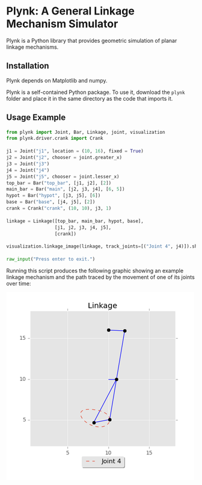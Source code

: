 # Plynk: A General Linkage Mechanism Simulator

Plynk is a Python library that provides geometric simulation of planar linkage mechanisms. 

## Installation
Plynk depends on Matplotlib and numpy. 

Plynk is a self-contained Python package. To use it, download the `plynk` folder and place it in the same directory as the code that imports it. 

## Usage Example
```python
from plynk import Joint, Bar, Linkage, joint, visualization
from plynk.driver.crank import Crank

j1 = Joint("j1", location = (10, 16), fixed = True)
j2 = Joint("j2", chooser = joint.greater_x)
j3 = Joint("j3")
j4 = Joint("j4")
j5 = Joint("j5", chooser = joint.lesser_x)
top_bar = Bar("top_bar", [j1, j2], [2])
main_bar = Bar("main", [j2, j3, j4], [6, 5])
hypot = Bar("hypot", [j3, j5], [6])
base = Bar("base", [j4, j5], [2])
crank = Crank("crank", (10, 10), j3, 1)

linkage = Linkage([top_bar, main_bar, hypot, base],
                  [j1, j2, j3, j4, j5],
                  [crank])

visualization.linkage_image(linkage, track_joints=[("Joint 4", j4)]).show()

raw_input("Press enter to exit.")
```
Running this script produces the following graphic showing an example linkage mechanism and the path traced by the movement of one of its joints over time:

![Example Graphic](example_graphic.png)